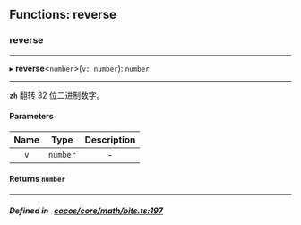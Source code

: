 ## Functions: reverse

### reverse


___
▸ **reverse**<`number`\>(`v: number`): `number`
___



**`zh`** 翻转 32 位二进制数字。




#### Parameters

| Name | Type | Description |
| :------: | :------: | :------: |
| `v` | `number` | - |


#### Returns `number` 
___


##### Defined in &nbsp;   [cocos/core/math/bits.ts:197](https://github.com/cocos-creator/engine/blob/c7bf6b8a9/cocos/core/math/bits.ts#L197)&nbsp;
